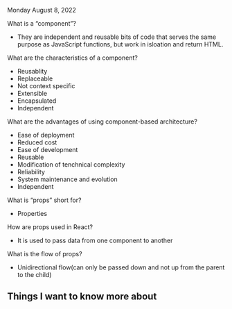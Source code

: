 Monday August 8, 2022

What is a “component”?
- They are independent and reusable bits of code that serves the same purpose as JavaScript functions, but work in isloation and return HTML.

What are the characteristics of a component?
- Reusablity
- Replaceable
- Not context specific
- Extensible
- Encapsulated
- Independent

What are the advantages of using component-based architecture?
- Ease of deployment
- Reduced cost
- Ease of development
- Reusable
- Modification of tenchnical complexity
- Reliability
- System maintenance and evolution
- Independent

What is “props” short for?
- Properties

How are props used in React?
- It is used to pass data from one component to another

What is the flow of props?
- Unidirectional flow(can only be passed down and not up from the parent to the child)


## Things I want to know more about